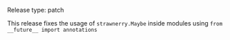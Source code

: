 Release type: patch

This release fixes the usage of `strawnerry.Maybe` inside modules using `from __future__ import annotations`
